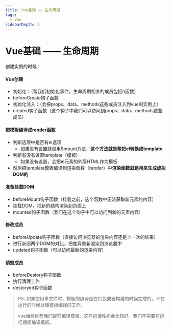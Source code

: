 ```yaml
---
title: Vue基础 —— 生命周期
tags:
  - Vue
sidebarDepth: 5
---
```

# Vue基础 —— 生命周期
创建实例的时候：
#### Vue创建
- 初始化：（帮我们初始化事件，生命周期相关的成员包括h函数）
- beforeCreate钩子函数
- 初始化注入：（会把props、data、methods这些成员注入到vue的实例上）
- created钩子函数（这个钩子中我们可以访问到props、data、methods这些成员）

#### 把模板编译成render函数
- 判断选项中是否有el选项
    + 如果没有设置就调用$mount方法，**这个方法就是帮把el转换成template**
- 判断有没有设置template（模板）
    + 如果没有设置，会把el元素的外层HTML作为模板
- 然后把template模板编译到渲染函数（render）中**渲染函数就是用来生成虚拟DOM的**

#### 准备挂载DOM
- beforeMount钩子函数（挂载之前，这个函数中无法获取新元素的内容）
- 挂载DOM，把新的结构渲染到页面上
- mounted钩子函数（我们在这个钩子中可以访问到新的元素内容）

#### 修改成员
- beforeUpdate钩子函数（直接访问浏览器的渲染内容还是上一次的结果）
- 进行新旧两个DOM的对比，把差异重新渲染到浏览器中
- updated钩子函数（可以访问最新的渲染内容）

#### 销毁成员
- beforeDestory钩子函数
- 执行清理工作
- destoryed钩子函数

> PS: 如果使用单文件时，模板的编译是在打包或者构建的时候完成的。不在运行的时候处理模板编译的工作。
>
> vue始终推荐我们提前编译模板，这样的话性能会比较好。我们不需要在运行期间编译模板。
